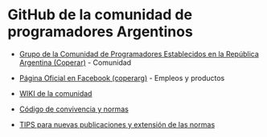 # GitHub de la comunidad de programadores Argentinos


* [Grupo de la Comunidad de Programadores Establecidos en la República Argentina (Coperar)](https://facebook.com/groups/coperar) - Comunidad
* [Página Oficial en Facebook (coperarg)](https://facebook.com/coperarg) - Empleos y productos
* [WIKI de la comunidad](https://github.com/devthnote/programadores-argentinos/wiki)

* [Código de convivencia y normas](https://github.com/devthnote/programadores-argentinos/blob/main/NORMAS.md)
* [TIPS para nuevas publicaciones y extensión de las normas](https://github.com/devthnote/programadores-argentinos/blob/main/TIPS_y_sanciones.md)
